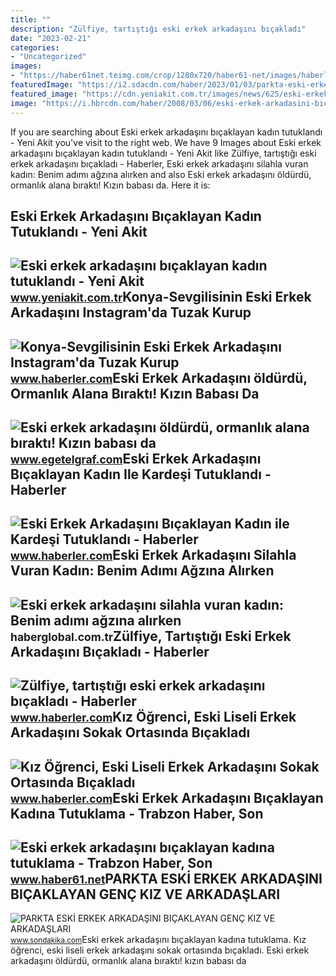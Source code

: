 ```yaml
---
title: ""
description: "Zülfiye, tartıştığı eski erkek arkadaşını bıçakladı"
date: "2023-02-21"
categories:
- "Uncategorized"
images:
- "https://haber61net.teimg.com/crop/1280x720/haber61-net/images/haberler/2021/09/29/eski_erkek_arkadasini_bicaklayan_kadina_tutuklama_h435436_14715.webp"
featuredImage: "https://i2.sdacdn.com/haber/2023/01/03/parkta-eski-erkek-arkadasini-bicaklayan-genc-15536420_amp.jpg"
featured_image: "https://cdn.yeniakit.com.tr/images/news/625/eski-erkek-arkadasini-bicaklayan-kadin-tutuklandi-1592730868.jpg"
image: "https://i.hbrcdn.com/haber/2008/03/06/eski-erkek-arkadasini-bicaklayan-kadin-ile-kardesi-1250740-282_amp.jpg"
---
```


If you are searching about Eski erkek arkadaşını bıçaklayan kadın tutuklandı - Yeni Akit you've visit to the right web. We have 9 Images about Eski erkek arkadaşını bıçaklayan kadın tutuklandı - Yeni Akit like Zülfiye, tartıştığı eski erkek arkadaşını bıçakladı - Haberler, Eski erkek arkadaşını silahla vuran kadın: Benim adımı ağzına alırken and also Eski erkek arkadaşını öldürdü, ormanlık alana bıraktı! Kızın babası da. Here it is:

Eski Erkek Arkadaşını Bıçaklayan Kadın Tutuklandı - Yeni Akit
-------------------------------------------------------------

 ![Eski erkek arkadaşını bıçaklayan kadın tutuklandı - Yeni Akit](https://cdn.yeniakit.com.tr/images/news/625/eski-erkek-arkadasini-bicaklayan-kadin-tutuklandi-1592730868.jpg) <small>www.yeniakit.com.tr</small>Konya-Sevgilisinin Eski Erkek Arkadaşını Instagram'da Tuzak Kurup
-----------------------------------------------------------------

 ![Konya-Sevgilisinin Eski Erkek Arkadaşını Instagram'da Tuzak Kurup](https://i.hbrcdn.com/haber/2018/04/02/konya-sevgilisinin-eski-erkek-arkadasini-inst-10715808_amp.jpg) <small>www.haberler.com</small>Eski Erkek Arkadaşını öldürdü, Ormanlık Alana Bıraktı! Kızın Babası Da
----------------------------------------------------------------------

 ![Eski erkek arkadaşını öldürdü, ormanlık alana bıraktı! Kızın babası da](https://www.egetelgraf.com/wp-content/uploads/2023/01/eski-erkek-arkadasini-oldurdu-ormanlik-alana-birakti-kizin-babasi-da-yardim-etti.jpg) <small>www.egetelgraf.com</small>Eski Erkek Arkadaşını Bıçaklayan Kadın Ile Kardeşi Tutuklandı - Haberler
------------------------------------------------------------------------

 ![Eski Erkek Arkadaşını Bıçaklayan Kadın ile Kardeşi Tutuklandı - Haberler](https://i.hbrcdn.com/haber/2008/03/06/eski-erkek-arkadasini-bicaklayan-kadin-ile-kardesi-1250740-282_amp.jpg) <small>www.haberler.com</small>Eski Erkek Arkadaşını Silahla Vuran Kadın: Benim Adımı Ağzına Alırken
---------------------------------------------------------------------

 ![Eski erkek arkadaşını silahla vuran kadın: Benim adımı ağzına alırken](https://i.haberglobal.com.tr/storage/files/images/2021/11/18/eski-erkek-arkadasini-silahla-vuran-kadin-benim-adimi-agzina-alirken-duzgun-alsin-FNIw.jpg) <small>haberglobal.com.tr</small>Zülfiye, Tartıştığı Eski Erkek Arkadaşını Bıçakladı - Haberler
--------------------------------------------------------------

 ![Zülfiye, tartıştığı eski erkek arkadaşını bıçakladı - Haberler](https://i.hbrcdn.com/haber/2022/08/02/zulfiye-tartistigi-eski-erkek-arkadasini-bica-15132895_amp.jpg) <small>www.haberler.com</small>Kız Öğrenci, Eski Liseli Erkek Arkadaşını Sokak Ortasında Bıçakladı
-------------------------------------------------------------------

 ![Kız Öğrenci, Eski Liseli Erkek Arkadaşını Sokak Ortasında Bıçakladı](https://i.hbrcdn.com/haber/2015/05/13/kiz-ogrenci-eski-liseli-erkek-arkadasini-soka-7304910_x_amp.jpg) <small>www.haberler.com</small>Eski Erkek Arkadaşını Bıçaklayan Kadına Tutuklama - Trabzon Haber, Son
----------------------------------------------------------------------

 ![Eski erkek arkadaşını bıçaklayan kadına tutuklama - Trabzon Haber, Son](https://haber61net.teimg.com/crop/1280x720/haber61-net/images/haberler/2021/09/29/eski_erkek_arkadasini_bicaklayan_kadina_tutuklama_h435436_14715.webp) <small>www.haber61.net</small>PARKTA ESKİ ERKEK ARKADAŞINI BIÇAKLAYAN GENÇ KIZ VE ARKADAŞLARI
---------------------------------------------------------------

 ![PARKTA ESKİ ERKEK ARKADAŞINI BIÇAKLAYAN GENÇ KIZ VE ARKADAŞLARI](https://i2.sdacdn.com/haber/2023/01/03/parkta-eski-erkek-arkadasini-bicaklayan-genc-15536420_amp.jpg) <small>www.sondakika.com</small>Eski erkek arkadaşını bıçaklayan kadına tutuklama. Kız öğrenci, eski liseli erkek arkadaşını sokak ortasında bıçakladı. Eski erkek arkadaşını öldürdü, ormanlık alana bıraktı! kızın babası da
